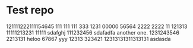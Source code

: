 # Test repo

121111222111154645
111
111
111
333
1231
00000
56564
2222
2222
11
121313
11111213231
11111
sdafghj
111232456
sdafadfa
another one.
1231243546
2213131
heloo
67867
yyy
12313
323421
12313131311313131
asdasda
